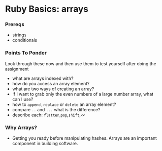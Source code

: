 # Ruby Basics: arrays

### Prereqs
- strings
- conditionals


### Points To Ponder

Look through these now and then use them to test yourself after doing the assignment


* what are arrays indexed with?
* how do you access an array element?
* what are two ways of creating an array?
* If I want to grab only the even numbers of a large number array, what can I use?
* how to `append`, `replace` or `delete` an array element?
* compare `..` and `...` what is the difference?
* describe each: `flatten`,`pop`,`shift`,`<<`


### Why Arrays?
- Getting you ready before manipulating hashes. Arrays are an important component in building software.

